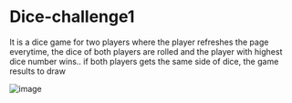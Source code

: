 # Dice-challenge1
It is a dice game for two players where the player refreshes the page everytime, the dice of both players are rolled and the player with highest dice number wins.. if both players gets the same side of dice, the game results to draw

![image](https://user-images.githubusercontent.com/77456767/150951259-6d5e4554-4f59-41d5-82e5-2185386668e9.png)
